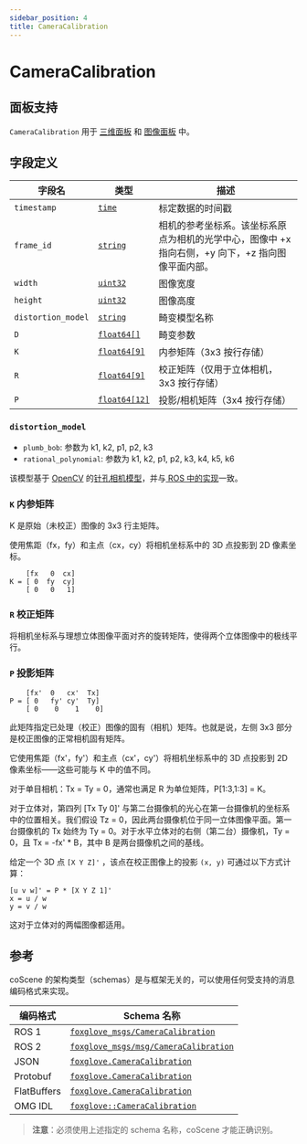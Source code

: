 ```yaml
---
sidebar_position: 4
title: CameraCalibration
---
```


# CameraCalibration

## 面板支持

`CameraCalibration` 用于 [三维面板](../4-panel/2-3d-panel.md) 和 [图像面板](../4-panel/5-image-panel.md) 中。

## 字段定义

| 字段名             | 类型                                        | 描述                                                                                               |
| ------------------ | ------------------------------------------- | -------------------------------------------------------------------------------------------------- |
| `timestamp`        | [`time`](./built-in%20types#time)           | 标定数据的时间戳                                                                                   |
| `frame_id`         | [`string`](./built-in%20types#string)       | 相机的参考坐标系。该坐标系原点为相机的光学中心，图像中 +x 指向右侧，+y 向下，+z 指向图像平面内部。 |
| `width`            | [`uint32`](./built-in%20types#uint32)       | 图像宽度                                                                                           |
| `height`           | [`uint32`](./built-in%20types#uint32)       | 图像高度                                                                                           |
| `distortion_model` | [`string`](./built-in%20types#string)       | 畸变模型名称                                                                                       |
| `D`                | [`float64[]`](./built-in%20types#float64)   | 畸变参数                                                                                           |
| `K`                | [`float64[9]`](./built-in%20types#float64)  | 内参矩阵（3x3 按行存储）                                                                           |
| `R`                | [`float64[9]`](./built-in%20types#float64)  | 校正矩阵（仅用于立体相机，3x3 按行存储）                                                           |
| `P`                | [`float64[12]`](./built-in%20types#float64) | 投影/相机矩阵（3x4 按行存储）                                                                      |

### `distortion_model`

- `plumb_bob`: 参数为 k1, k2, p1, p2, k3
- `rational_polynomial`: 参数为 k1, k2, p1, p2, k3, k4, k5, k6

该模型基于 [OpenCV](https://docs.opencv.org/2.4/modules/calib3d/doc/camera_calibration_and_3d_reconstruction.html) 的[针孔相机模型](https://en.wikipedia.org/wiki/Distortion_%28optics%29#Software_correction)，并与[ ROS 中的实现](https://docs.ros.org/en/diamondback/api/image_geometry/html/c++/pinhole__camera__model_8cpp_source.html)一致。

### `K` 内参矩阵

K 是原始（未校正）图像的 3x3 行主矩阵。

使用焦距（fx，fy）和主点（cx，cy）将相机坐标系中的 3D 点投影到 2D 像素坐标。

```
    [fx   0  cx]
K = [ 0  fy  cy]
    [ 0   0   1]
```

### `R` 校正矩阵

将相机坐标系与理想立体图像平面对齐的旋转矩阵，使得两个立体图像中的极线平行。

### `P` 投影矩阵

```
    [fx'  0   cx'  Tx]
P = [ 0   fy' cy'  Ty]
    [ 0    0    1    0]
```

此矩阵指定已处理（校正）图像的固有（相机）矩阵。也就是说，左侧 3x3 部分是校正图像的正常相机固有矩阵。

它使用焦距（fx'，fy'）和主点（cx'，cy'）将相机坐标系中的 3D 点投影到 2D 像素坐标——这些可能与 K 中的值不同。

对于单目相机：Tx = Ty = 0，通常也满足 R 为单位矩阵，P[1:3,1:3] = K。

对于立体对，第四列 [Tx Ty 0]' 与第二台摄像机的光心在第一台摄像机的坐标系中的位置相关。我们假设 Tz = 0，因此两台摄像机位于同一立体图像平面。第一台摄像机的 Tx 始终为 Ty = 0。对于水平立体对的右侧（第二台）摄像机，Ty = 0，且 Tx = -fx' \* B，其中 B 是两台摄像机之间的基线。

给定一个 3D 点 `[X Y Z]'` ，该点在校正图像上的投影 `(x, y)` 可通过以下方式计算：

```
[u v w]' = P * [X Y Z 1]'
x = u / w
y = v / w
```

这对于立体对的两幅图像都适用。

## 参考

coScene 的架构类型（schemas）是与框架无关的，可以使用任何受支持的消息编码格式来实现。

| 编码格式    | Schema 名称                                                                                                                       |
| ----------- | --------------------------------------------------------------------------------------------------------------------------------- |
| ROS 1       | [`foxglove_msgs/CameraCalibration`](https://github.com/foxglove/foxglove-sdk/blob/main/schemas/ros1/CameraCalibration.msg)        |
| ROS 2       | [`foxglove_msgs/msg/CameraCalibration`](https://github.com/foxglove/foxglove-sdk/blob/main/schemas/ros2/CameraCalibration.msg)    |
| JSON        | [`foxglove.CameraCalibration`](https://github.com/foxglove/foxglove-sdk/blob/main/schemas/jsonschema/CameraCalibration.json)      |
| Protobuf    | [`foxglove.CameraCalibration`](https://github.com/foxglove/foxglove-sdk/blob/main/schemas/proto/foxglove/CameraCalibration.proto) |
| FlatBuffers | [`foxglove.CameraCalibration`](https://github.com/foxglove/foxglove-sdk/blob/main/schemas/flatbuffer/CameraCalibration.fbs)       |
| OMG IDL     | [`foxglove::CameraCalibration`](https://github.com/foxglove/foxglove-sdk/blob/main/schemas/omgidl/foxglove/CameraCalibration.idl) |

> **注意**：必须使用上述指定的 schema 名称，coScene 才能正确识别。
